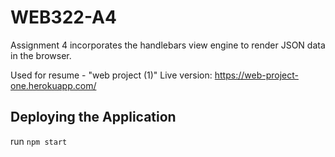 # WEB322-A4
Assignment 4 incorporates the handlebars view engine to render JSON data in the browser.

Used for resume - "web project (1)"
Live version: https://web-project-one.herokuapp.com/ 

## Deploying the Application
run `npm start`


